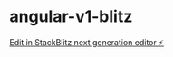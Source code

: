 # angular-v1-blitz

[Edit in StackBlitz next generation editor ⚡️](https://stackblitz.com/~/github.com/GastonRomero269/angular-v1-blitz)